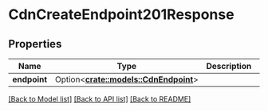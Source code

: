 # CdnCreateEndpoint201Response

## Properties

Name | Type | Description | Notes
------------ | ------------- | ------------- | -------------
**endpoint** | Option<[**crate::models::CdnEndpoint**](cdn_endpoint.md)> |  | [optional]

[[Back to Model list]](../README.md#documentation-for-models) [[Back to API list]](../README.md#documentation-for-api-endpoints) [[Back to README]](../README.md)


